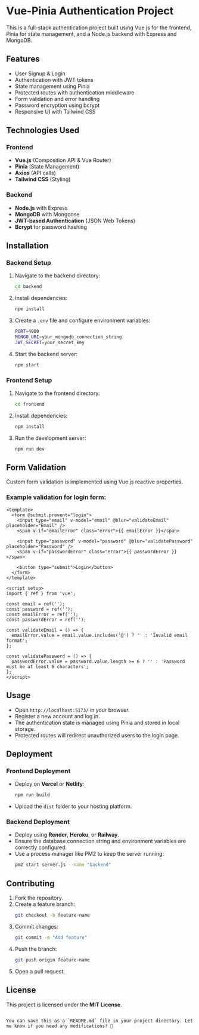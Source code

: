 
# Vue-Pinia Authentication Project

This is a full-stack authentication project built using Vue.js for the frontend, Pinia for state management, and a Node.js backend with Express and MongoDB.

## Features

- User Signup & Login
- Authentication with JWT tokens
- State management using Pinia
- Protected routes with authentication middleware
- Form validation and error handling
- Password encryption using bcrypt
- Responsive UI with Tailwind CSS

## Technologies Used

### Frontend

- **Vue.js** (Composition API & Vue Router)
- **Pinia** (State Management)
- **Axios** (API calls)
- **Tailwind CSS** (Styling)

### Backend

- **Node.js** with Express
- **MongoDB** with Mongoose
- **JWT-based Authentication** (JSON Web Tokens)
- **Bcrypt** for password hashing

## Installation

### Backend Setup

1. Navigate to the backend directory:
   ```sh
   cd backend
   ```
2. Install dependencies:
   ```sh
   npm install
   ```
3. Create a `.env` file and configure environment variables:
   ```sh
   PORT=4000
   MONGO_URI=your_mongodb_connection_string
   JWT_SECRET=your_secret_key
   ```
4. Start the backend server:
   ```sh
   npm start
   ```

### Frontend Setup

1. Navigate to the frontend directory:
   ```sh
   cd frontend
   ```
2. Install dependencies:
   ```sh
   npm install
   ```
3. Run the development server:
   ```sh
   npm run dev
   ```

## Form Validation

Custom form validation is implemented using Vue.js reactive properties.

### Example validation for login form:

```vue
<template>
  <form @submit.prevent="login">
    <input type="email" v-model="email" @blur="validateEmail" placeholder="Email" />
    <span v-if="emailError" class="error">{{ emailError }}</span>
    
    <input type="password" v-model="password" @blur="validatePassword" placeholder="Password" />
    <span v-if="passwordError" class="error">{{ passwordError }}</span>
    
    <button type="submit">Login</button>
  </form>
</template>

<script setup>
import { ref } from 'vue';

const email = ref('');
const password = ref('');
const emailError = ref('');
const passwordError = ref('');

const validateEmail = () => {
  emailError.value = email.value.includes('@') ? '' : 'Invalid email format';
};

const validatePassword = () => {
  passwordError.value = password.value.length >= 6 ? '' : 'Password must be at least 6 characters';
};
</script>
```

## Usage

- Open `http://localhost:5173/` in your browser.
- Register a new account and log in.
- The authentication state is managed using Pinia and stored in local storage.
- Protected routes will redirect unauthorized users to the login page.

## Deployment

### Frontend Deployment

- Deploy on **Vercel** or **Netlify**:
  ```sh
  npm run build
  ```
- Upload the `dist` folder to your hosting platform.

### Backend Deployment

- Deploy using **Render**, **Heroku**, or **Railway**.
- Ensure the database connection string and environment variables are correctly configured.
- Use a process manager like PM2 to keep the server running:
  ```sh
  pm2 start server.js --name "backend"
  ```

## Contributing

1. Fork the repository.
2. Create a feature branch:
   ```sh
   git checkout -b feature-name
   ```
3. Commit changes:
   ```sh
   git commit -m "Add feature"
   ```
4. Push the branch:
   ```sh
   git push origin feature-name
   ```
5. Open a pull request.

## License

This project is licensed under the **MIT License**.
```

You can save this as a `README.md` file in your project directory. Let me know if you need any modifications! 🚀
